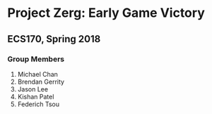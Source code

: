 # Project Zerg: Early Game Victory
## ECS170, Spring 2018

### Group Members
1. Michael Chan
2. Brendan Gerrity
3. Jason Lee
4. Kishan Patel
5. Federich Tsou
